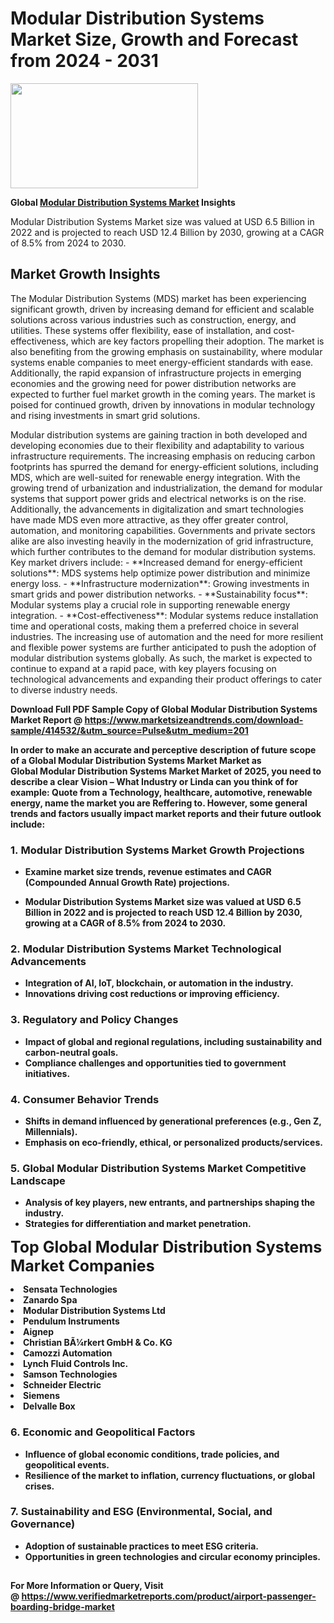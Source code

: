 <H1>Modular Distribution Systems Market Size, Growth and Forecast from 2024 - 2031</H1><img class="aligncenter size-medium wp-image-584254" src="https://thirdeyenews.in/wp-content/uploads/2024/09/Global-Market-Research-300x168.jpeg" alt="" width="300" height="168" /><p><strong>Global&nbsp;<a href="https://www.marketsizeandtrends.com/download-sample/414532/&amp;utm_source=Pulse&amp;utm_medium=201">Modular Distribution Systems Market</a> Insights</strong></p><p>Modular Distribution Systems Market size was valued at USD 6.5 Billion in 2022 and is projected to reach USD 12.4 Billion by 2030, growing at a CAGR of 8.5% from 2024 to 2030.</p><p><h2>Market Growth Insights</h2> <p>The Modular Distribution Systems (MDS) market has been experiencing significant growth, driven by increasing demand for efficient and scalable solutions across various industries such as construction, energy, and utilities. These systems offer flexibility, ease of installation, and cost-effectiveness, which are key factors propelling their adoption. The market is also benefiting from the growing emphasis on sustainability, where modular systems enable companies to meet energy-efficient standards with ease. Additionally, the rapid expansion of infrastructure projects in emerging economies and the growing need for power distribution networks are expected to further fuel market growth in the coming years. The market is poised for continued growth, driven by innovations in modular technology and rising investments in smart grid solutions.</p> <p><strong></strong></p> <p>Modular distribution systems are gaining traction in both developed and developing economies due to their flexibility and adaptability to various infrastructure requirements. The increasing emphasis on reducing carbon footprints has spurred the demand for energy-efficient solutions, including MDS, which are well-suited for renewable energy integration. With the growing trend of urbanization and industrialization, the demand for modular systems that support power grids and electrical networks is on the rise. Additionally, the advancements in digitalization and smart technologies have made MDS even more attractive, as they offer greater control, automation, and monitoring capabilities. Governments and private sectors alike are also investing heavily in the modernization of grid infrastructure, which further contributes to the demand for modular distribution systems. Key market drivers include: - **Increased demand for energy-efficient solutions**: MDS systems help optimize power distribution and minimize energy loss. - **Infrastructure modernization**: Growing investments in smart grids and power distribution networks. - **Sustainability focus**: Modular systems play a crucial role in supporting renewable energy integration. - **Cost-effectiveness**: Modular systems reduce installation time and operational costs, making them a preferred choice in several industries. The increasing use of automation and the need for more resilient and flexible power systems are further anticipated to push the adoption of modular distribution systems globally. As such, the market is expected to continue to expand at a rapid pace, with key players focusing on technological advancements and expanding their product offerings to cater to diverse industry needs. <p><strong></p><p><span class=""><strong>Download Full PDF Sample Copy of Global Modular Distribution Systems Market Report</strong> @ <a href="https://www.marketsizeandtrends.com/download-sample/414532/&amp;utm_source=Pulse&amp;utm_medium=201" target="_blank">https://www.marketsizeandtrends.com/download-sample/414532/&amp;utm_source=Pulse&amp;utm_medium=201</a></span></p><p>In order to make an accurate and perceptive description of future scope of a Global&nbsp;Modular Distribution Systems Market Market as Global&nbsp;Modular Distribution Systems Market Market of 2025, you need to describe a clear Vision &ndash; What Industry or Linda can you think of for example: Quote from a Technology, healthcare, automotive, renewable energy, name the market you are Reffering to. However, some general trends and factors usually impact market reports and their future outlook include:</p><h3>1.&nbsp;<strong>Modular Distribution Systems Market Growth Projections</strong></h3><ul><li>Examine market size trends, revenue estimates and CAGR (Compounded Annual Growth Rate) projections.</li><li><p>Modular Distribution Systems Market size was valued at USD 6.5 Billion in 2022 and is projected to reach USD 12.4 Billion by 2030, growing at a CAGR of 8.5% from 2024 to 2030.</p></li></ul><h3>2.&nbsp;<strong>Modular Distribution Systems Market Technological Advancements</strong></h3><ul><li>Integration of AI, IoT, blockchain, or automation in the industry.</li><li>Innovations driving cost reductions or improving efficiency.</li></ul><h3>3.&nbsp;<strong>Regulatory and Policy Changes</strong></h3><ul><li>Impact of global and regional regulations, including sustainability and carbon-neutral goals.</li><li>Compliance challenges and opportunities tied to government initiatives.</li></ul><h3>4.&nbsp;<strong>Consumer Behavior Trends</strong></h3><ul><li>Shifts in demand influenced by generational preferences (e.g., Gen Z, Millennials).</li><li>Emphasis on eco-friendly, ethical, or personalized products/services.</li></ul><h3>5.&nbsp;<strong>Global Modular Distribution Systems Market Competitive Landscape</strong></h3><ul><li>Analysis of key players, new entrants, and partnerships shaping the industry.</li><li>Strategies for differentiation and market penetration.</li></ul><p data-pm-slice="1 1 []"><span style="color: inherit; font-family: inherit; font-size: 25px;">Top Global Modular Distribution Systems Market Companies</span></p><div class="" data-test-id=""><p><li>Sensata Technologies</li><li> Zanardo Spa</li><li> Modular Distribution Systems Ltd</li><li> Pendulum Instruments</li><li> Aignep</li><li> Christian BÃ¼rkert GmbH & Co. KG</li><li> Camozzi Automation</li><li> Lynch Fluid Controls Inc.</li><li> Samson Technologies</li><li> Schneider Electric</li><li> Siemens</li><li> Delvalle Box</li></p></div><h3>6.&nbsp;<strong>Economic and Geopolitical Factors</strong></h3><ul><li>Influence of global economic conditions, trade policies, and geopolitical events.</li><li>Resilience of the market to inflation, currency fluctuations, or global crises.</li></ul><h3>7.&nbsp;<strong>Sustainability and ESG (Environmental, Social, and Governance)</strong></h3><ul><li>Adoption of sustainable practices to meet ESG criteria.</li><li>Opportunities in green technologies and circular economy principles.</li></ul><h2><strong style="font-size: 14px;">For More Information or Query, Visit @&nbsp;</strong><a style="background-color: #ffffff; font-size: 14px;" href="https://www.marketsizeandtrends.com/report/modular-distribution-systems-market/" target="_blank">https://www.verifiedmarketreports.com/product/airport-passenger-boarding-bridge-market</a></h2>
